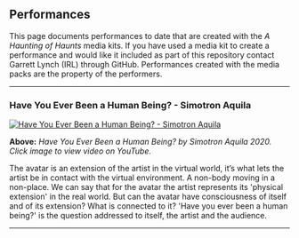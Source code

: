 ## Performances

This page documents performances to date that are created with the *A Haunting of Haunts* media kits. If you have used a media kit to create a performance and would like it included as part of this repository contact Garrett Lynch (IRL) through GitHub. Performances created with the media packs are the property of the performers.

---

### Have You Ever Been a Human Being? - Simotron Aquila

[![Have You Ever Been a Human Being? - Simotron Aquila](https://user-images.githubusercontent.com/8354239/91637105-84bdaf00-ea23-11ea-9e0b-abcfb2b318b2.png)](https://youtu.be/LnVG1no7Lnc)

**Above:** *Have You Ever Been a Human Being? by Simotron Aquila 2020. Click image to view video on YouTube.*

The avatar is an extension of the artist in the virtual world, it’s what lets the artist be in contact with the virtual environment. A non-body moving in a non-place. We can say that for the avatar the artist represents its 'physical extension' in the real world. But can the avatar have consciousness of itself and of its extension? What is connected to it? 'Have you ever been a human being?' is the question addressed to itself, the artist and the audience.
<!--
### - Patricia Brace

[![ - Patricia Brace](http://img.youtube.com/vi/YOUTUBE_VIDEO_ID_HERE/0.jpg)](http://www.youtube.com/watch?v=YOUTUBE_VIDEO_ID_HERE)

**Above:** * by Patricia Brace 2020. Click image to view video on YouTube.*
-->
---